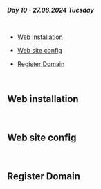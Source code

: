 _**Day 10 - 27.08.2024 Tuesday**_

<br>

- [Web installation](#Web-installation)

- [Web site config](#Web-site-config)

- [Register Domain](#Register-Domain)

<br>

## Web installation

<br>

## Web site config

<br>

## Register Domain

<br>
